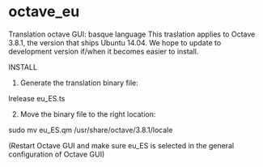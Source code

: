 octave_eu
=========

Translation octave GUI: basque language
This traslation applies to Octave 3.8.1, the version that ships Ubuntu 14.04.
We hope to update to development version if/when it becomes easier to install.

INSTALL

1) Generate the translation binary file:

lrelease eu_ES.ts

2) Move the binary file to the right location:

sudo mv eu_ES.qm /usr/share/octave/3.8.1/locale

(Restart Octave GUI and make sure eu_ES is selected
in the general configuration of Octave GUI)
